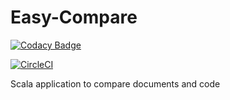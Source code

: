 # Easy-Compare

[![Codacy Badge](https://api.codacy.com/project/badge/Grade/253975d4154c4766a8752c571ccef874)](https://app.codacy.com/app/barai.k/Easy-Compare?utm_source=github.com&utm_medium=referral&utm_content=BaraiKaran/Easy-Compare&utm_campaign=Badge_Grade_Dashboard)

[![CircleCI](https://circleci.com/gh/BaraiKaran/Easy-Compare/tree/master.svg?style=svg)](https://circleci.com/gh/BaraiKaran/Easy-Compare/tree/master)

Scala application to compare documents and code
